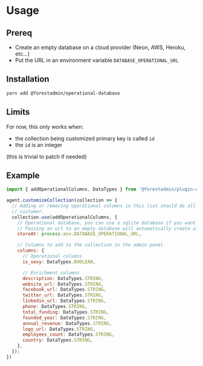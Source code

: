 # Usage

## Prereq

- Create an empty database on a cloud provider (Neon, AWS, Heroku, etc...)
- Put the URL in an environment variable `DATABASE_OPERATIONAL_URL`

## Installation

```bash
yarn add @forestadmin/operational-database
```

## Limits

For now, this only works when:
- the collection being customized primary key is called `id`
- the `id` is an integer

(this is trivial to patch if needed)

## Example

```javascript
import { addOperationalColumns, DataTypes } from '@forestadmin/plugin-operational-database';

agent.customizeCollection(collection => {
  // Adding or removing operational columns in this list should do all the work for the
  // customer.
  collection.use(addOperationalColumns, {
    // Operational database, you can use a sqlite database if you want
    // Passing an url to an empty database will automatically create all columns
    storeAt: process.env.DATABASE_OPERATIONAL_URL,

    // Columns to add to the collection in the admin panel
    columns: {
      // Operational columns
      is_sexy: DataTypes.BOOLEAN,

      // Enrichment columns
      description: DataTypes.STRING,
      website_url: DataTypes.STRING,
      facebook_url: DataTypes.STRING,
      twitter_url: DataTypes.STRING,
      linkedin_url: DataTypes.STRING,
      phone: DataTypes.STRING,
      total_funding: DataTypes.STRING,
      founded_year: DataTypes.STRING,
      annual_revenue: DataTypes.STRING,
      logo_url: DataTypes.STRING,
      employees_count: DataTypes.STRING,
      country: DataTypes.STRING,
    },
  });
})
```
